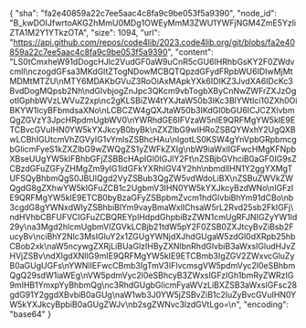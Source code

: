 {
  "sha": "fa2e40859a22c7ee5aac4c8fa9c9be053f5a9390",
  "node_id": "B_kwDOIJfwrtoAKGZhMmU0MDg1OWEyMmM3ZWU1YWFjNGM4ZmE5YzliZTA1M2Y1YTkzOTA",
  "size": 1094,
  "url": "https://api.github.com/repos/code4lib/2023.code4lib.org/git/blobs/fa2e40859a22c7ee5aac4c8fa9c9be053f5a9390",
  "content": "LS0tCmxheW91dDogcHJlc2VudGF0aW9uCnR5cGU6IHRhbGsKY2F0ZWdvcmll\nczogdGFsa3MKdGltZTogNDowMCBQTQpzdGFydFRpbWU6IDIwMjMtMDMtMTZU\nMTY6MDAKbGVuZ3RoOiAxMApkYXk6IDIKZ3JvdXA6IDcKc3BvdDogMQpsb2Nh\ndGlvbjogZnJpc3QKcm9vbTogbXByCnNwZWFrZXJzOgotIGphbWVzLWVuZ2xp\nc2gKLSBiZW4tYXJtaW50b3IKc3BlYWtlci10ZXh0OiBKYW1lcyBFbmdsaXNo\nLCBCZW4gQXJtaW50b3IKdGl0bGU6ICJCZXlvbmQgZGVzY3JpcHRpdmUgbWV0\nYWRhdGE6IFVzaW5nIE9QRFMgYW5kIE9ETCBvcGVuIHN0YW5kYXJkcyB0byBk\nZXZlbG9wIHRoZSBQYWxhY2UgQXBwLCBhIGUtcmVhZGVyIG1vYmlsZSBhcHAu\nIgotLS0KSW4gYnVpbGRpbmcgbGlicmFyeS1kZXZlbG9wZWQgZS1yZWFkZXIg\nbW9iaWxlIGFwcHMgKFNpbXBseUUgYW5kIFBhbGFjZSBBcHApIGl0IGJlY2Ft\nZSBjbGVhciB0aGF0IG9sZCBzdGFuZGFyZHMgZm9yIG1ldGFkYXRhIGV4Y2hh\nbmdlIHN1Y2ggYXMgTUFSQyBhbmQgS0JBUlQgd2VyZSBub3QgZW5vdWdoLiBX\nZSBuZWVkZWQgdG8gZXhwYW5kIGFuZCB1c2UgbmV3IHN0YW5kYXJkcyBzdWNo\nIGFzIE9QRFMgYW5kIE9ETCB0byBzaGFyZSBpbmZvcm1hdGlvbiBhYm91dCBo\nb3cgdG8gYWNxdWlyZSBhbiBlYm9vayBmaWxlIChsaW5rL2Rvd25sb2FkIGFj\ndHVhbCBFUFVCIGFuZCBQREYpIHdpdGhpbiBzZWN1cmUgRFJNIGZyYW1ld29y\na3Mgd2hlcmUgbmVlZGVkLCBjb21tdW5pY2F0ZSB0ZXJtcyBvZiBsb2FucyBv\nciBhY2Nlc3MsIGluY2x1ZGUgYWNjdXJhdGUgaW5zdGl0dXRpb25hbCBob2xk\naW5ncywgZXRjLiBUaGlzIHByZXNlbnRhdGlvbiB3aWxsIGludHJvZHVjZSBv\ndXIgdXNlIG9mIE9QRFMgYW5kIE9ETCBmb3IgZGV2ZWxvcGluZyB0aGUgUGFs\nYWNlIEFwcCBmb3IgTmV3IFlvcmsgVW5pdmVyc2l0eSBhbmQgQ29sdW1iaWEg\nVW5pdmVyc2l0eSBhcyB3ZWxsIGFzIGh1bmRyZWRzIG9mIHB1YmxpYyBhbmQg\nc3RhdGUgbGlicmFyaWVzLiBXZSB3aWxsIGFsc28gdG91Y2ggdXBvbiB0aGUg\naW1wb3J0YW5jZSBvZiB1c2luZyBvcGVuIHN0YW5kYXJkcyBpbiB0aGUgZWJv\nb2sgZWNvc3lzdGVtLgo=\n",
  "encoding": "base64"
}
